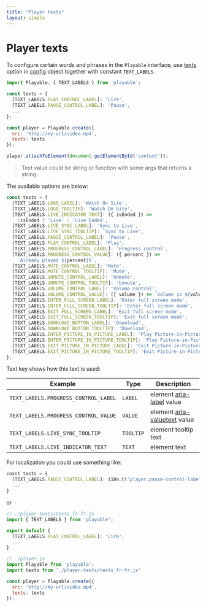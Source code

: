 ```yaml
---
title: "Player texts"
layout: simple
---
```


# Player texts

To configure certain words and phrases in the `Playable` interface,
use [texts](/player-config#other) option in [config](/player-config) object together with constant `TEXT_LABELS`.

```javascript
import Playable, { TEXT_LABELS } from 'playable';

const texts = {
  [TEXT_LABELS.PLAY_CONTROL_LABEL]: 'Lire',
  [TEXT_LABELS.PAUSE_CONTROL_LABEL]: 'Pause',
  ...
};

const player = Playable.create({
  src: 'http://my-url/video.mp4',
  texts: texts
});

player.attachToElement(document.getElementById('content'));
```

> Text value could be string or function with some args that returns a string.

The available options are below:

```javascript
const texts = {
  [TEXT_LABELS.LOGO_LABEL]: 'Watch On Site',
  [TEXT_LABELS.LOGO_TOOLTIP]: 'Watch On Site',
  [TEXT_LABELS.LIVE_INDICATOR_TEXT]: ({ isEnded }) =>
    !isEnded ? 'Live' : 'Live Ended',
  [TEXT_LABELS.LIVE_SYNC_LABEL]: 'Sync to Live',
  [TEXT_LABELS.LIVE_SYNC_TOOLTIP]: 'Sync to Live',
  [TEXT_LABELS.PAUSE_CONTROL_LABEL]: 'Pause',
  [TEXT_LABELS.PLAY_CONTROL_LABEL]: 'Play',
  [TEXT_LABELS.PROGRESS_CONTROL_LABEL]: 'Progress control',
  [TEXT_LABELS.PROGRESS_CONTROL_VALUE]: ({ percent }) =>
    `Already played ${percent}%`,
  [TEXT_LABELS.MUTE_CONTROL_LABEL]: 'Mute',
  [TEXT_LABELS.MUTE_CONTROL_TOOLTIP]: 'Mute',
  [TEXT_LABELS.UNMUTE_CONTROL_LABEL]: 'Unmute',
  [TEXT_LABELS.UNMUTE_CONTROL_TOOLTIP]: 'Unmute',
  [TEXT_LABELS.VOLUME_CONTROL_LABEL]: 'Volume control',
  [TEXT_LABELS.VOLUME_CONTROL_VALUE]: ({ volume }) => `Volume is ${volume}%`,
  [TEXT_LABELS.ENTER_FULL_SCREEN_LABEL]: 'Enter full screen mode',
  [TEXT_LABELS.ENTER_FULL_SCREEN_TOOLTIP]: 'Enter full screen mode',
  [TEXT_LABELS.EXIT_FULL_SCREEN_LABEL]: 'Exit full screen mode',
  [TEXT_LABELS.EXIT_FULL_SCREEN_TOOLTIP]: 'Exit full screen mode',
  [TEXT_LABELS.DOWNLOAD_BUTTON_LABEL]: 'Download',
  [TEXT_LABELS.DOWNLOAD_BUTTON_TOOLTIP]: 'Download',
  [TEXT_LABELS.ENTER_PICTURE_IN_PICTURE_LABEL]: 'Play Picture-in-Picture',
  [TEXT_LABELS.ENTER_PICTURE_IN_PICTURE_TOOLTIP]: 'Play Picture-in-Picture',
  [TEXT_LABELS.EXIT_PICTURE_IN_PICTURE_LABEL]: 'Exit Picture-in-Picture',
  [TEXT_LABELS.EXIT_PICTURE_IN_PICTURE_TOOLTIP]: 'Exit Picture-in-Picture',
};
```

Text key shows how this text is used:

| Example                              | Type      | Description                                                                                                                                        |
| ------------------------------------ | --------- | -------------------------------------------------------------------------------------------------------------------------------------------------- |
| `TEXT_LABELS.PROGRESS_CONTROL_LABEL` | `LABEL`   | element [aria-label](https://developer.mozilla.org/en-US/docs/Web/Accessibility/ARIA/ARIA_Techniques/Using_the_aria-label_attribute) value         |
| `TEXT_LABELS.PROGRESS_CONTROL_VALUE` | `VALUE`   | element [aria-valuetext](https://developer.mozilla.org/en-US/docs/Web/Accessibility/ARIA/ARIA_Techniques/Using_the_aria-valuetext_attribute) value |
| `TEXT_LABELS.LIVE_SYNC_TOOLTIP`      | `TOOLTIP` | element tooltip text                                                                                                                               |
| `TEXT_LABELS.LIVE_INDICATOR_TEXT`    | `TEXT`    | element text                                                                                                                                       |

For localization you could use something like:

```javascript
cosnt texts = {
  [TEXT_LABELS.PAUSE_CONTROL_LABEL]: i18n.t('player.pause-control-label'),
  ...
}
```

or

```javascript
// ./player-texts/texts_fr-fr.js
import { TEXT_LABELS } from 'playable';

export default {
  [TEXT_LABELS.PLAY_CONTROL_LABEL]: 'Lire',
  ...
}

// ./player.js
import Playable from 'playable';
import texts from './player-texts/texts_fr-fr.js'

const player = Playable.create({
  src: 'http://my-url/video.mp4',
  texts: texts
});
```
